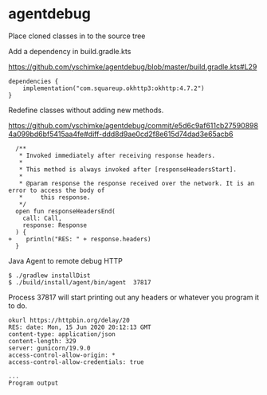# agentdebug

Place cloned classes in to the source tree

Add a dependency in build.gradle.kts

https://github.com/yschimke/agentdebug/blob/master/build.gradle.kts#L29

```
dependencies {
    implementation("com.squareup.okhttp3:okhttp:4.7.2")
}
```

Redefine classes without adding new methods.

https://github.com/yschimke/agentdebug/commit/e5d6c9af611cb275908984a099bd6bf5415aa4fe#diff-ddd8d9ae0cd2f8e615d74dad3e65acb6

```
  /**
   * Invoked immediately after receiving response headers.
   *
   * This method is always invoked after [responseHeadersStart].
   *
   * @param response the response received over the network. It is an error to access the body of
   *     this response.
   */
  open fun responseHeadersEnd(
    call: Call,
    response: Response
  ) {
+    println("RES: " + response.headers)
  }
```

Java Agent to remote debug HTTP

```
$ ./gradlew installDist
$ ./build/install/agent/bin/agent  37817
```

Process 37817 will start printing out any headers or whatever you program it to do.

```
okurl https://httpbin.org/delay/20
RES: date: Mon, 15 Jun 2020 20:12:13 GMT
content-type: application/json
content-length: 329
server: gunicorn/19.9.0
access-control-allow-origin: *
access-control-allow-credentials: true

...
Program output
```
